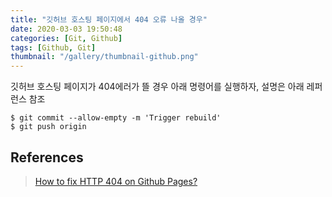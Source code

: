 ```yaml
---
title: "깃허브 호스팅 페이지에서 404 오류 나올 경우"
date: 2020-03-03 19:50:48
categories: [Git, Github]
tags: [Github, Git]
thumbnail: "/gallery/thumbnail-github.png"
---
```


깃허브 호스팅 페이지가 404에러가 뜰 경우 아래 명령어를 실행하자, 설명은 아래 레퍼런스 참조

```
$ git commit --allow-empty -m 'Trigger rebuild'
$ git push origin
```

## References
> [How to fix HTTP 404 on Github Pages?](https://stackoverflow.com/questions/11577147/how-to-fix-http-404-on-github-pages/45907768#45907768)
